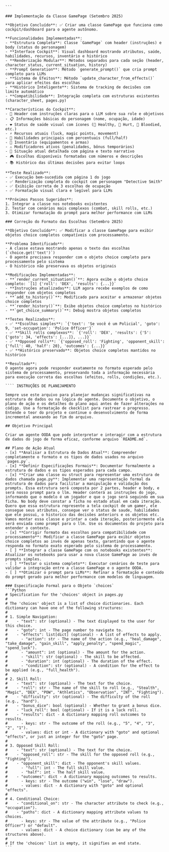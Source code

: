 ````instructions
```

### Implementação da Classe GamePage (Setembro 2025)

**Objetivo Concluído**: ✅ Criar uma classe GamePage que funciona como cockpit/dashboard para o agente autônomo.

**Funcionalidades Implementadas**:
- **Estrutura Completa**: Classe `GamePage` com header (instruções) e body (status do personagem)
- **Interface Cockpit**: Visual dashboard mostrando atributos, saúde, habilidades, recursos, inventário e histórico
- **Renderização Modular**: Métodos separados para cada seção (header, character_status, current_situation, history)
- **Prompt Generation**: Método `generate_prompt()` que cria prompt completo para LLMs
- **Sistema de Efeitos**: Método `update_character_from_effects()` para aplicar efeitos das escolhas
- **Histórico Inteligente**: Sistema de tracking de decisões com limite automático
- **Compatibilidade**: Integração completa com estruturas existentes (character_sheet, pages.py)

**Características do Cockpit**:
- 🎯 Header com instruções claras para o LLM sobre sua role e objetivos
- 📋 Informações básicas do personagem (nome, ocupação, idade)  
- ❤️ Status de saúde visual com ícones (💚 Healthy, 💛 Hurt, 🧡 Bloodied, etc.)
- ⚡ Recursos atuais (luck, magic points, movement)
- 🎯 Habilidades principais com percentuais (full/half)
- 🎒 Inventário (equipamentos e armas)
- ⚠️ Modificadores ativos (penalidades, bônus temporários)
- 📍 Situação atual detalhada com página e texto narrativo
- 🎮 Escolhas disponíveis formatadas com números e descrições
- 📚 Histórico das últimas decisões para evitar loops

**Teste Realizado**: 
- ✅ Execução bem-sucedida com página 1 do jogo
- ✅ Renderização completa do cockpit com personagem "Detective Smith"
- ✅ Exibição correta de 3 escolhas de ocupação
- ✅ Formatação visual clara e legível para LLMs

**Próximos Passos Sugeridos**:
1. Integrar a classe nos notebooks existentes
2. Testar com cenários mais complexos (combat, skill rolls, etc.)
3. Otimizar formatação do prompt para melhor performance com LLMs

### Correção do Formato das Escolhas (Setembro 2025)

**Objetivo Concluído**: ✅ Modificar a classe GamePage para exibir objetos choice completos compatíveis com processamento.

**Problema Identificado**: 
- A classe estava mostrando apenas o texto das escolhas (`choice.get('text')`)
- O agente precisava responder com o objeto choice completo para processamento pelo sistema
- O histórico não preservava os objetos originais

**Modificações Implementadas**:
- **`render_current_situation()`**: Agora exibe o objeto choice completo: `[1] {'roll': 'DEX', 'results': {...}}`
- **Instruções atualizadas**: LLM agora recebe exemplos de como responder com objetos completos
- **`add_to_history()`**: Modificado para aceitar e armazenar objetos choice completos
- **`render_history()`**: Exibe objetos choice completos no histórico
- **`get_choice_summary()`**: Debug mostra objetos completos

**Testes Realizados**:
- ✅ **Escolhas simples**: `{'text': 'Se você é um Policial', 'goto': 9, 'set-occupation': 'Police Officer'}`
- ✅ **Skill rolls complexos**: `{'roll': 'DEX', 'results': {'5': {'goto': 34, 'effects': [...]}, ...}}`
- ✅ **Opposed rolls**: `{'opposed_roll': 'Fighting', 'opponent_skill': {'full': 40, 'half': 20}, 'outcomes': {...}}`
- ✅ **Histórico preservado**: Objetos choice completos mantidos no histórico

**Resultado**: 
O agente agora pode responder exatamente no formato esperado pelo sistema de processamento, preservando toda a informação necessária para execução correta das escolhas (efeitos, rolls, condições, etc.).

```` INSTRUÇÕES DE PLANEJAMENTO

Sempre use este arquivo para planejar mudanças significativas na estrutura de dados ou na lógica do agente. Documente o objetivo, o plano de ação e os detalhes do plano aqui antes de fazer alterações no código. Use a formatação de ckecklist para rastrear o progresso. Entende o teor do projeto e continue o desenvolvimento de forma incremental anexando ao fim do arquivo.

## Objetivo Principal

Criar um agente OODA que pode interpretar e interagir com a estrutura de dados do jogo de forma eficaz, conforme arquivo `README.md`.

## Plano de Ação Atual
- [x] **Analisar a Estrutura de Dados Atual**: Compreender completamente o formato e os tipos de dados usados no arquivo `pages.py`.
- [x] **Definir Especificações Formais**: Documentar formalmente a estrutura de dados e os tipos esperados para cada campo.
- [x] **Criar uma classe ou struct para representar uma estrutura de dados chamada page.py**: Implementar uma representação formal da estrutura de dados para facilitar a manipulação e validação dos prompts. Essa estrutura será composta por 2 partes, header e body, e será nosso prompt para o llm. Header conterá as instruções do jogo, informando que o modelo é um jogador e que o jogo será seguindo em sua ficha. No body deve constar a ficha no estado atual em cada iteração. Quero que essa estrutura represente a tela cockpit de um gamer, ele consegue seus atributos, consegue ver o status de saude, habilidades que ele possui, o historico das decisões anteriors e os objetos etc. Vamos montar essa classe e printar a cada iteração, posteriormente ela será enviada como prompt para o llm. Use os documentos do projeto para entender o contexto.
- [x] **Corrigir formato das escolhas para compatibilidade com processamento**: Modificar a classe GamePage para exibir objetos choice completos ao invés de apenas texto, garantindo que o agente responda no formato exato esperado pelo sistema de processamento.
- [ ] **Integrar a classe GamePage com os notebooks existentes**: Atualizar os notebooks para usar a nova classe GamePage ao invés de prompts simples.
- [ ] **Testar o sistema completo**: Executar cenários de teste para validar a integração entre a classe GamePage e o agente OODA.
- [ ] **Otimizar o prompt para LLMs**: Refinar a formatação e conteúdo do prompt gerado para melhor performance com modelos de linguagem.

### Especificação Formal para o Objeto `choices`
```Python
# Specification for the 'choices' object in pages.py
#
# The 'choices' object is a list of choice dictionaries. Each dictionary can have one of the following structures:
#
# 1. Simple Navigation:
#    - "text": str (optional) - The text displayed to the user for this choice.
#    - "goto": int - The page number to navigate to.
#    - "effects": list[dict] (optional) - A list of effects to apply.
#      - "action": str - The name of the action (e.g., "heal_damage", "take_damage", "gain_skill", "apply_penalty", "spend_magic", "spend_luck").
#      - "amount": int (optional) - The amount for the action.
#      - "skill": str (optional) - The skill to be affected.
#      - "duration": int (optional) - The duration of the effect.
#      - "condition": str (optional) - A condition for the effect to be applied (e.g., "full_health").
#
# 2. Skill Roll:
#    - "text": str (optional) - The text for the choice.
#    - "roll": str - The name of the skill to roll (e.g., "Stealth", "Magic", "DEX", "POW", "Athletics", "Observation", "INT", "Fighting").
#    - "difficulty": str (optional) - The difficulty of the roll (e.g., "hard").
#    - "bonus_dice": bool (optional) - Whether to grant a bonus dice.
#    - "luck_roll": bool (optional) - If it is a luck roll.
#    - "results": dict - A dictionary mapping roll outcomes to results.
#      - keys: str - The outcome of the roll (e.g., "5", "4", "3", "2", "1").
#      - values: dict or int - A dictionary with "goto" and optional "effects", or just an integer for the "goto" page.
#
# 3. Opposed Skill Roll:
#    - "text": str (optional) - The text for the choice.
#    - "opposed_roll": str - The skill for the opposed roll (e.g., "Fighting").
#    - "opponent_skill": dict - The opponent's skill values.
#      - "full": int - The full skill value.
#      - "half": int - The half skill value.
#    - "outcomes": dict - A dictionary mapping outcomes to results.
#      - keys: str - The outcome ("win", "lose", "draw").
#      - values: dict - A dictionary with "goto" and optional "effects".
#
# 4. Conditional Choice:
#    - "conditional_on": str - The character attribute to check (e.g., "occupation").
#    - "paths": dict - A dictionary mapping attribute values to choices.
#      - keys: str - The value of the attribute (e.g., "Police Officer") or "default".
#      - values: dict - A choice dictionary (can be any of the structures above).
#
# If the 'choices' list is empty, it signifies an end state.
```
